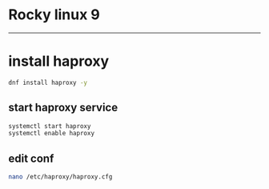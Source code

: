 

# Rocky linux 9
------

# install haproxy
```bash
dnf install haproxy -y
```

## start haproxy service
```bash
systemctl start haproxy
systemctl enable haproxy
```

## edit conf
```bash
nano /etc/haproxy/haproxy.cfg
```

